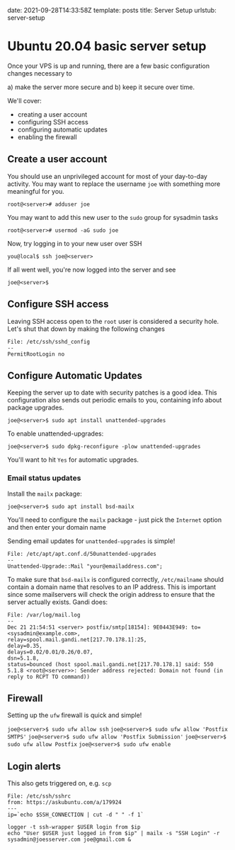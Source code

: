 date: 2021-09-28T14:33:58Z
template: posts
title: Server Setup
urlstub: server-setup

# Ubuntu 20.04 basic server setup

Once your VPS is up and running, there are a few basic configuration changes necessary to 

a) make the server more secure and 
b) keep it secure over time.

We'll cover:

- creating a user account
- configuring SSH access
- configuring automatic updates
- enabling the firewall

## Create a user account

You should use an unprivileged account for most of your day-to-day activity. You may want to replace the username `joe` with something more meaningful for you.

`root@<server># adduser joe`

You may want to add this new user to the `sudo` group for sysadmin tasks

`root@<server># usermod -aG sudo joe`

Now, try logging in to your new user over SSH

`you@local$ ssh joe@<server>`

If all went well, you're now logged into the server and see

`joe@<server>$`

## Configure SSH access

Leaving SSH access open to the `root` user is considered a security hole. Let's shut that down by making the following changes

```
File: /etc/ssh/sshd_config
--
PermitRootLogin no 
```

## Configure Automatic Updates

Keeping the server up to date with security patches is a good idea. This configuration also sends out periodic emails to you, containing info about package upgrades.

`joe@<server>$ sudo apt install unattended-upgrades`

To enable unattended-upgrades:

`joe@<server>$ sudo dpkg-reconfigure -plow unattended-upgrades`

You'll want to hit `Yes` for automatic upgrades.

### Email status updates

Install the `mailx` package:

`joe@<server>$ sudo apt install bsd-mailx`

You'll need to configure the `mailx` package - just pick the `Internet` option and then enter your domain name

Sending email updates for `unattended-upgrades` is simple!

```
File: /etc/apt/apt.conf.d/50unattended-upgrades
--
Unattended-Upgrade::Mail "your@emailaddress.com";
```

To make sure that `bsd-mailx` is configured correctly, `/etc/mailname` should contain a domain name that resolves to an IP address. This is important since some mailservers will check the origin address to ensure that the server actually exists. Gandi does:

```
File: /var/log/mail.log
--
Dec 21 21:54:51 <server> postfix/smtp[18154]: 9E0443E949: to=<sysadmin@example.com>, 
relay=spool.mail.gandi.net[217.70.178.1]:25, 
delay=0.35, 
delays=0.02/0.01/0.26/0.07, 
dsn=5.1.8, 
status=bounced (host spool.mail.gandi.net[217.70.178.1] said: 550 5.1.8 <root@<server>>: Sender address rejected: Domain not found (in reply to RCPT TO command))
```

## Firewall

Setting up the `ufw` firewall is quick and simple!

`joe@<server>$ sudo ufw allow ssh`
`joe@<server>$ sudo ufw allow 'Postfix SMTPS'`
`joe@<server>$ sudo ufw allow 'Postfix Submission'`
`joe@<server>$ sudo ufw allow Postfix`
`joe@<server>$ sudo ufw enable`


## Login alerts



This also gets triggered on, e.g. `scp`


```
File: /etc/ssh/sshrc
from: https://askubuntu.com/a/179924
---
ip=`echo $SSH_CONNECTION | cut -d " " -f 1`

logger -t ssh-wrapper $USER login from $ip
echo "User $USER just logged in from $ip" | mailx -s "SSH Login" -r sysadmin@joesserver.com joe@gmail.com &
```